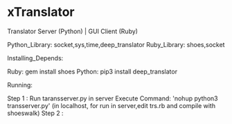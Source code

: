 # xTranslator
Translator Server (Python) | GUI Client (Ruby)

Python_Library: socket,sys,time,deep_translator
Ruby_Library: shoes,socket

Installing_Depends: 

Ruby: gem install shoes
Python: pip3 install deep_translator

Running:

Step 1 : Run taransserver.py in server Execute Command: 'nohup python3 transserver.py' (in localhost, for run in server,edit trs.rb and compile with shoeswalk)
Step 2 : 
